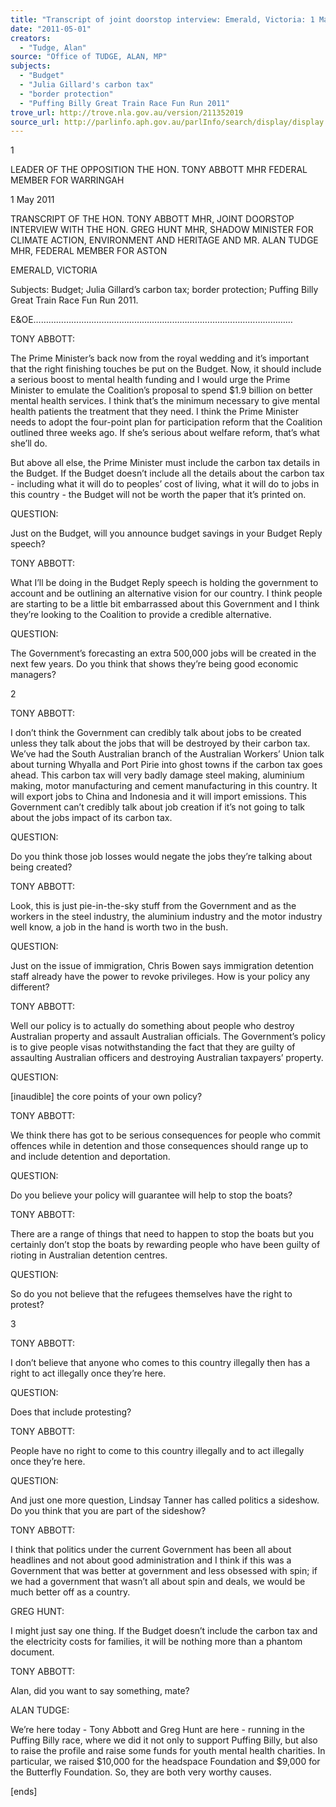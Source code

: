 ```yaml
---
title: "Transcript of joint doorstop interview: Emerald, Victoria: 1 May 2011: Budget; Julia Gillard's carbon tax; border protection; Puffing Billy Great Train Race Fun Run 2011"
date: "2011-05-01"
creators:
  - "Tudge, Alan"
source: "Office of TUDGE, ALAN, MP"
subjects:
  - "Budget"
  - "Julia Gillard's carbon tax"
  - "border protection"
  - "Puffing Billy Great Train Race Fun Run 2011"
trove_url: http://trove.nla.gov.au/version/211352019
source_url: http://parlinfo.aph.gov.au/parlInfo/search/display/display.w3p;query=Id%3A%22media/pressrel/736103%22
---
```


 1 

 

 

 

 

 LEADER OF THE OPPOSITION  THE HON. TONY ABBOTT MHR  FEDERAL MEMBER FOR WARRINGAH   

 1 May 2011   

 

 TRANSCRIPT OF THE HON. TONY ABBOTT MHR,  JOINT DOORSTOP INTERVIEW WITH THE HON. GREG HUNT MHR,  SHADOW MINISTER FOR CLIMATE ACTION, ENVIRONMENT AND  HERITAGE AND MR. ALAN TUDGE MHR, FEDERAL MEMBER FOR ASTON 

  EMERALD, VICTORIA 

 

 Subjects: Budget; Julia Gillard’s carbon tax; border protection; Puffing Billy Great Train Race Fun Run  2011.    

 E&OE……………………….…………………………………………………………………   

 

 TONY ABBOTT:    

 The Prime Minister’s back now from the royal wedding and it’s important that the right finishing touches be  put on the Budget. Now, it should include a serious boost to mental health funding and I would urge the  Prime Minister to emulate the Coalition’s proposal to spend $1.9 billion on better mental health services. I  think that’s the minimum necessary to give mental health patients the treatment that they need. I think the  Prime Minister needs to adopt the four-point plan for participation reform that the Coalition outlined three  weeks ago. If she’s serious about welfare reform, that’s what she’ll do.    

 But above all else, the Prime Minister must include the carbon tax details in the Budget. If the Budget  doesn’t include all the details about the carbon tax - including what it will do to peoples’ cost of living, what  it will do to jobs in this country - the Budget will not be worth the paper that it’s printed on.    

 QUESTION:   

 Just on the Budget, will you announce budget savings in your Budget Reply speech?   

 TONY ABBOTT:    

 What I’ll be doing in the Budget Reply speech is holding the government to account and be outlining an  alternative vision for our country. I think people are starting to be a little bit embarrassed about this  Government and I think they’re looking to the Coalition to provide a credible alternative.    

 QUESTION:   

 The Government’s forecasting an extra 500,000 jobs will be created in the next few years. Do you think that  shows they’re being good economic managers? 

 2 

 

 

 TONY ABBOTT:    

 I don’t think the Government can credibly talk about jobs to be created unless they talk about the jobs that  will be destroyed by their carbon tax. We’ve had the South Australian branch of the Australian Workers’  Union talk about turning Whyalla and Port Pirie into ghost towns if the carbon tax goes ahead. This carbon  tax will very badly damage steel making, aluminium making, motor manufacturing and cement  manufacturing in this country. It will export jobs to China and Indonesia and it will import emissions. This  Government can’t credibly talk about job creation if it’s not going to talk about the jobs impact of its carbon  tax.   

 QUESTION:   

 Do you think those job losses would negate the jobs they’re talking about being created?   

 TONY ABBOTT:    

 Look, this is just pie-in-the-sky stuff from the Government and as the workers in the steel industry, the  aluminium industry and the motor industry well know, a job in the hand is worth two in the bush.   

 QUESTION:   

 Just on the issue of immigration, Chris Bowen says immigration detention staff already have the power to  revoke privileges. How is your policy any different?   

 TONY ABBOTT:    

 Well our policy is to actually do something about people who destroy Australian property and assault  Australian officials. The Government’s policy is to give people visas notwithstanding the fact that they are  guilty of assaulting Australian officers and destroying Australian taxpayers’ property.   

 QUESTION:   

 [inaudible] the core points of your own policy?   

 TONY ABBOTT:    

 We think there has got to be serious consequences for people who commit offences while in detention and  those consequences should range up to and include detention and deportation.   

 QUESTION:   

 Do you believe your policy will guarantee will help to stop the boats?   

 TONY ABBOTT:    

 There are a range of things that need to happen to stop the boats but you certainly don’t stop the boats by  rewarding people who have been guilty of rioting in Australian detention centres.   

 QUESTION:   

 So do you not believe that the refugees themselves have the right to protest?   

 

 3 

 

 TONY ABBOTT:    

 I don’t believe that anyone who comes to this country illegally then has a right to act illegally once they’re  here.    

 QUESTION:   

 Does that include protesting?   

 TONY ABBOTT:    

 People have no right to come to this country illegally and to act illegally once they’re here.   

 QUESTION:   

 And just one more question, Lindsay Tanner has called politics a sideshow. Do you think that you are part of  the sideshow?   

 TONY ABBOTT:    

 I think that politics under the current Government has been all about headlines and not about good  administration and I think if this was a Government that was better at government and less obsessed with  spin; if we had a government that wasn’t all about spin and deals, we would be much better off as a country.    

 GREG HUNT:    

 I might just say one thing. If the Budget doesn’t include the carbon tax and the electricity costs for families,  it will be nothing more than a phantom document.    

 TONY ABBOTT:    

 Alan, did you want to say something, mate?   

 ALAN TUDGE:   

 We’re here today - Tony Abbott and Greg Hunt are here - running in the Puffing Billy race, where we did it  not only to support Puffing Billy, but also to raise the profile and raise some funds for youth mental health  charities. In particular, we raised $10,000 for the headspace Foundation and $9,000 for the Butterfly  Foundation. So, they are both very worthy causes.    

 [ends]    

 

 

